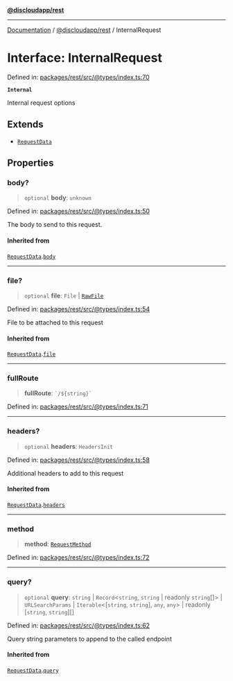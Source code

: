[**@discloudapp/rest**](../README.md)

***

[Documentation](../../../packages.md) / [@discloudapp/rest](../README.md) / InternalRequest

# Interface: InternalRequest

Defined in: [packages/rest/src/@types/index.ts:70](https://github.com/discloud/discloud.app/blob/1458affc9a022eb2fc5fe37e7b3b002130b2fdad/packages/rest/src/@types/index.ts#L70)

**`Internal`**

Internal request options

## Extends

- [`RequestData`](RequestData.md)

## Properties

### body?

> `optional` **body**: `unknown`

Defined in: [packages/rest/src/@types/index.ts:50](https://github.com/discloud/discloud.app/blob/1458affc9a022eb2fc5fe37e7b3b002130b2fdad/packages/rest/src/@types/index.ts#L50)

The body to send to this request.

#### Inherited from

[`RequestData`](RequestData.md).[`body`](RequestData.md#body)

***

### file?

> `optional` **file**: `File` \| [`RawFile`](../../../discloud.app/interfaces/RawFile.md)

Defined in: [packages/rest/src/@types/index.ts:54](https://github.com/discloud/discloud.app/blob/1458affc9a022eb2fc5fe37e7b3b002130b2fdad/packages/rest/src/@types/index.ts#L54)

File to be attached to this request

#### Inherited from

[`RequestData`](RequestData.md).[`file`](RequestData.md#file)

***

### fullRoute

> **fullRoute**: `` `/${string}` ``

Defined in: [packages/rest/src/@types/index.ts:71](https://github.com/discloud/discloud.app/blob/1458affc9a022eb2fc5fe37e7b3b002130b2fdad/packages/rest/src/@types/index.ts#L71)

***

### headers?

> `optional` **headers**: `HeadersInit`

Defined in: [packages/rest/src/@types/index.ts:58](https://github.com/discloud/discloud.app/blob/1458affc9a022eb2fc5fe37e7b3b002130b2fdad/packages/rest/src/@types/index.ts#L58)

Additional headers to add to this request

#### Inherited from

[`RequestData`](RequestData.md).[`headers`](RequestData.md#headers)

***

### method

> **method**: [`RequestMethod`](../enumerations/RequestMethod.md)

Defined in: [packages/rest/src/@types/index.ts:72](https://github.com/discloud/discloud.app/blob/1458affc9a022eb2fc5fe37e7b3b002130b2fdad/packages/rest/src/@types/index.ts#L72)

***

### query?

> `optional` **query**: `string` \| `Record`\<`string`, `string` \| readonly `string`[]\> \| `URLSearchParams` \| `Iterable`\<\[`string`, `string`\], `any`, `any`\> \| readonly \[`string`, `string`\][]

Defined in: [packages/rest/src/@types/index.ts:62](https://github.com/discloud/discloud.app/blob/1458affc9a022eb2fc5fe37e7b3b002130b2fdad/packages/rest/src/@types/index.ts#L62)

Query string parameters to append to the called endpoint

#### Inherited from

[`RequestData`](RequestData.md).[`query`](RequestData.md#query)
